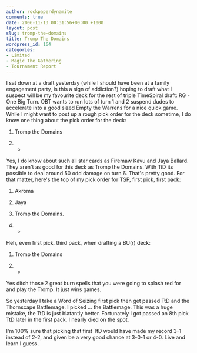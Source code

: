 ```yaml
---
author: rockpaperdynamite
comments: true
date: 2006-11-13 00:31:56+00:00 +1000
layout: post
slug: tromp-the-domains
title: Tromp The Domains
wordpress_id: 164
categories:
- Limited
- Magic The Gathering
- Tournament Report
---
```


I sat down at a draft yesterday (while I should have been at a family engagement party, is this a sign of addiction?) hoping to draft what I suspect will be my favourite deck for the rest of triple TimeSpiral draft: RG - One Big Turn. OBT wants to run lots of turn 1 and 2 suspend dudes to accelerate into a good sized Empty the Warrens for a nice quick game. While I might want to post up a rough  pick order for the deck sometime, I do know one thing about the pick order for the deck:



	
  1. Tromp the Domains<!-- more -->

	
  2. *


Yes, I do know about such all star cards as Firemaw Kavu and Jaya Ballard. They aren't as good for this deck as Tromp the Domains. With TtD its possible to deal around 50 odd damage on turn 6. That's pretty good. For that matter, here's the top of my pick order for TSP, first pick, first pack:

	
  1. Akroma

	
  2. Jaya

	
  3. Tromp the Domains.

	
  4. *


Heh, even first pick, third pack, when drafting a BU(r) deck:

	
  1. Tromp the Domains

	
  2. *


Yes ditch those 2 great burn spells that you were going to splash red for and play the Tromp. It just wins games.

So yesterday I take a Word of Seizing first pick then get passed TtD and the Thornscape Battlemage. I picked ... the Battlemage. This was a huge mistake, the TtD is just blatantly better. Fortunately I got passed an 8th pick TtD later in the first pack. I nearly died on the spot.

I'm 100% sure that picking that first TtD would have made my record 3-1 instead of 2-2, and given be a very good chance at 3-0-1 or 4-0. Live and learn I guess.
